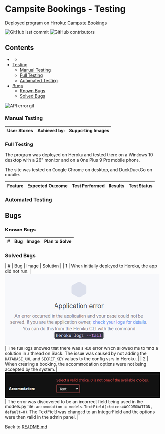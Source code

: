# Campsite Bookings - Testing

Deployed program on Heroku: [Campsite Bookings]()

![GitHub last commit](https://img.shields.io/github/last-commit/simonhw/campsite-bookings)
![GitHub contributors](https://img.shields.io/github/contributors/simonhw/campsite-bookings)

## Contents
- [](#)
    - [](#)
- [Testing](#testing)
    - [Manual Testing](#manual-testing)
    - [Full Testing](#full-testing)
    - [Automated Testing](#automated-testing)
- [Bugs](#bugs)
    - [Known Bugs](#known-bugs)
    - [Solved Bugs](#solved-bugs)

![API error gif](assets/images/readme/validate-api-error.gif)

### Manual Testing
| User Stories | Achieved by: | Supporting Images |
| --- | --- | --- | 

### Full Testing
The program was deployed on Heroku and tested there on a Windows 10 desktop with a 26" monitor and on a One Plus 9 Pro mobile phone.

The site was tested on Google Chrome on desktop, and DuckDuckGo on mobile.

| Feature | Expected Outcome | Test Performed | Results | Test Status |
| --- | --- | --- | --- | --- | 

### Automated Testing

## Bugs
### Known Bugs
| # | Bug | Image | Plan to Solve |
| --- | --- | --- | --- |

### Solved Bugs
| # | Bug | Image | Solution |
| 1 | When initially deployed to Heroku, the app did not run. | ![Image of Bug #1](static/images/readme/bugs/bug-01.png) | The full logs showed that there was a `H10` error which allowed me to find a solution in a thread on Slack. The issue was caused by not adding the `DATABASE_URL` and `SECRET_KEY` values to the config vars in Heroku. |
| 2 | When creating a booking, the accommodation options were not being accepted by the system. | ![Image of Bug #2](static/images/readme/bugs/bug-02.png) | The error was discovered to be an incorrect field being used in the models.py file: `accomodation = models.TextField(choices=ACCOMODATION, default=0)`. The TextField was changed to an IntegerField and the options were then valid in the admin panel. |

Back to [README.md](/README.md)